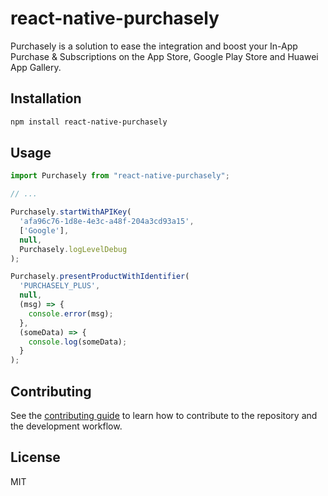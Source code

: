 # react-native-purchasely

Purchasely is a solution to ease the integration and boost your In-App Purchase & Subscriptions on the App Store, Google Play Store and Huawei App Gallery.

## Installation

```sh
npm install react-native-purchasely
```

## Usage

```js
import Purchasely from "react-native-purchasely";

// ...

Purchasely.startWithAPIKey(
  'afa96c76-1d8e-4e3c-a48f-204a3cd93a15',
  ['Google'],
  null,
  Purchasely.logLevelDebug
);

Purchasely.presentProductWithIdentifier(
  'PURCHASELY_PLUS',
  null,
  (msg) => {
    console.error(msg);
  },
  (someData) => {
    console.log(someData);
  }
);
```

## Contributing

See the [contributing guide](CONTRIBUTING.md) to learn how to contribute to the repository and the development workflow.

## License

MIT
